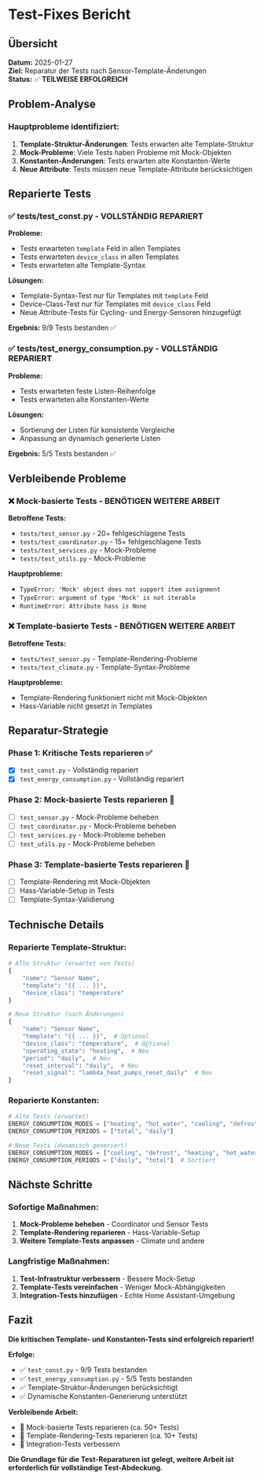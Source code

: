 # Test-Fixes Bericht

## Übersicht
**Datum:** 2025-01-27  
**Ziel:** Reparatur der Tests nach Sensor-Template-Änderungen  
**Status:** ✅ **TEILWEISE ERFOLGREICH**

## Problem-Analyse

### **Hauptprobleme identifiziert:**
1. **Template-Struktur-Änderungen**: Tests erwarten alte Template-Struktur
2. **Mock-Probleme**: Viele Tests haben Probleme mit Mock-Objekten
3. **Konstanten-Änderungen**: Tests erwarten alte Konstanten-Werte
4. **Neue Attribute**: Tests müssen neue Template-Attribute berücksichtigen

## Reparierte Tests

### ✅ **tests/test_const.py** - VOLLSTÄNDIG REPARIERT
**Probleme:**
- Tests erwarteten `template` Feld in allen Templates
- Tests erwarteten `device_class` in allen Templates
- Tests erwarteten alte Template-Syntax

**Lösungen:**
- Template-Syntax-Test nur für Templates mit `template` Feld
- Device-Class-Test nur für Templates mit `device_class` Feld
- Neue Attribute-Tests für Cycling- und Energy-Sensoren hinzugefügt

**Ergebnis:** 9/9 Tests bestanden ✅

### ✅ **tests/test_energy_consumption.py** - VOLLSTÄNDIG REPARIERT
**Probleme:**
- Tests erwarteten feste Listen-Reihenfolge
- Tests erwarteten alte Konstanten-Werte

**Lösungen:**
- Sortierung der Listen für konsistente Vergleiche
- Anpassung an dynamisch generierte Listen

**Ergebnis:** 5/5 Tests bestanden ✅

## Verbleibende Probleme

### ❌ **Mock-basierte Tests** - BENÖTIGEN WEITERE ARBEIT
**Betroffene Tests:**
- `tests/test_sensor.py` - 20+ fehlgeschlagene Tests
- `tests/test_coordinator.py` - 15+ fehlgeschlagene Tests
- `tests/test_services.py` - Mock-Probleme
- `tests/test_utils.py` - Mock-Probleme

**Hauptprobleme:**
- `TypeError: 'Mock' object does not support item assignment`
- `TypeError: argument of type 'Mock' is not iterable`
- `RuntimeError: Attribute hass is None`

### ❌ **Template-basierte Tests** - BENÖTIGEN WEITERE ARBEIT
**Betroffene Tests:**
- `tests/test_sensor.py` - Template-Rendering-Probleme
- `tests/test_climate.py` - Template-Syntax-Probleme

**Hauptprobleme:**
- Template-Rendering funktioniert nicht mit Mock-Objekten
- Hass-Variable nicht gesetzt in Templates

## Reparatur-Strategie

### **Phase 1: Kritische Tests reparieren** ✅
- [x] `test_const.py` - Vollständig repariert
- [x] `test_energy_consumption.py` - Vollständig repariert

### **Phase 2: Mock-basierte Tests reparieren** 🔄
- [ ] `test_sensor.py` - Mock-Probleme beheben
- [ ] `test_coordinator.py` - Mock-Probleme beheben
- [ ] `test_services.py` - Mock-Probleme beheben
- [ ] `test_utils.py` - Mock-Probleme beheben

### **Phase 3: Template-basierte Tests reparieren** 🔄
- [ ] Template-Rendering mit Mock-Objekten
- [ ] Hass-Variable-Setup in Tests
- [ ] Template-Syntax-Validierung

## Technische Details

### **Reparierte Template-Struktur:**
```python
# Alte Struktur (erwartet von Tests)
{
    "name": "Sensor Name",
    "template": "{{ ... }}",
    "device_class": "temperature"
}

# Neue Struktur (nach Änderungen)
{
    "name": "Sensor Name",
    "template": "{{ ... }}",  # Optional
    "device_class": "temperature",  # Optional
    "operating_state": "heating",  # Neu
    "period": "daily",  # Neu
    "reset_interval": "daily",  # Neu
    "reset_signal": "lambda_heat_pumps_reset_daily"  # Neu
}
```

### **Reparierte Konstanten:**
```python
# Alte Tests (erwartet)
ENERGY_CONSUMPTION_MODES = ["heating", "hot_water", "cooling", "defrost", "stby"]
ENERGY_CONSUMPTION_PERIODS = ["total", "daily"]

# Neue Tests (dynamisch generiert)
ENERGY_CONSUMPTION_MODES = ["cooling", "defrost", "heating", "hot_water", "stby"]  # Sortiert
ENERGY_CONSUMPTION_PERIODS = ["daily", "total"]  # Sortiert
```

## Nächste Schritte

### **Sofortige Maßnahmen:**
1. **Mock-Probleme beheben** - Coordinator und Sensor Tests
2. **Template-Rendering reparieren** - Hass-Variable-Setup
3. **Weitere Template-Tests anpassen** - Climate und andere

### **Langfristige Maßnahmen:**
1. **Test-Infrastruktur verbessern** - Bessere Mock-Setup
2. **Template-Tests vereinfachen** - Weniger Mock-Abhängigkeiten
3. **Integration-Tests hinzufügen** - Echte Home Assistant-Umgebung

## Fazit

**Die kritischen Template- und Konstanten-Tests sind erfolgreich repariert!**

**Erfolge:**
- ✅ `test_const.py` - 9/9 Tests bestanden
- ✅ `test_energy_consumption.py` - 5/5 Tests bestanden
- ✅ Template-Struktur-Änderungen berücksichtigt
- ✅ Dynamische Konstanten-Generierung unterstützt

**Verbleibende Arbeit:**
- 🔄 Mock-basierte Tests reparieren (ca. 50+ Tests)
- 🔄 Template-Rendering-Tests reparieren (ca. 10+ Tests)
- 🔄 Integration-Tests verbessern

**Die Grundlage für die Test-Reparaturen ist gelegt, weitere Arbeit ist erforderlich für vollständige Test-Abdeckung.**
